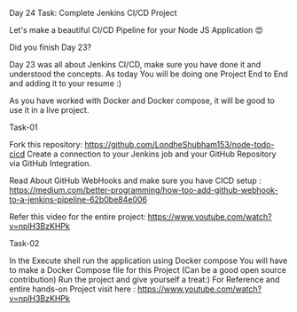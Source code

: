 Day 24 Task: Complete Jenkins CI/CD Project

Let's make a beautiful CI/CD Pipeline for your Node JS Application 😍

Did you finish Day 23?

Day 23 was all about Jenkins CI/CD, make sure you have done it and understood the concepts. As today You will be doing one Project End to End and adding it to your resume :)

As you have worked with Docker and Docker compose, it will be good to use it in a live project.

Task-01

Fork this repository: https://github.com/LondheShubham153/node-todo-cicd
Create a connection to your Jenkins job and your GitHub Repository via GitHub Integration.

Read About GitHub WebHooks and make sure you have CICD setup : https://medium.com/better-programming/how-too-add-github-webhook-to-a-jenkins-pipeline-62b0be84e006

Refer this video for the entire project: https://www.youtube.com/watch?v=nplH3BzKHPk

Task-02

In the Execute shell run the application using Docker compose
You will have to make a Docker Compose file for this Project (Can be a good open source contribution)
Run the project and give yourself a treat:)
For Reference and entire hands-on Project visit here : https://www.youtube.com/watch?v=nplH3BzKHPk